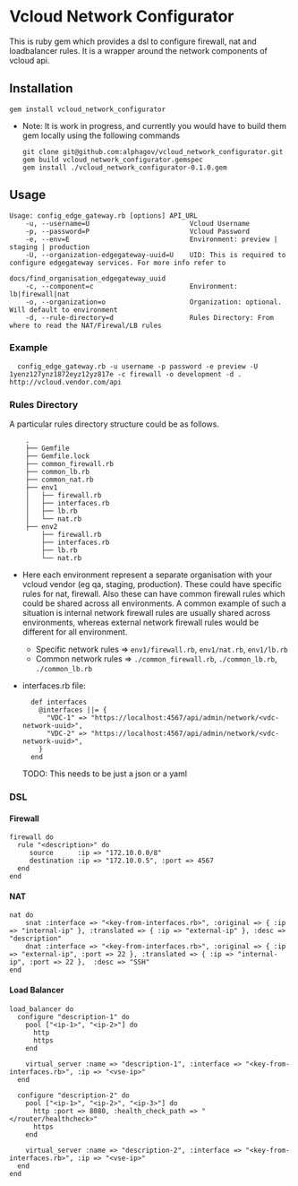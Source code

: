 # Vcloud Network Configurator

This is ruby gem which provides a dsl to configure firewall, nat and
loadbalancer rules. It is a wrapper around the network components of
vcloud api.

## Installation

    gem install vcloud_network_configurator

  * Note: It is work in progress, and currently you would have to build
    them gem locally using the following commands

        git clone git@github.com:alphagov/vcloud_network_configurator.git
        gem build vcloud_network_configurator.gemspec
        gem install ./vcloud_network_configurator-0.1.0.gem

## Usage

    Usage: config_edge_gateway.rb [options] API_URL
        -u, --username=U                         Vcloud Username
        -p, --password=P                         Vcloud Password
        -e, --env=E                              Environment: preview | staging | production
        -U, --organization-edgegateway-uuid=U    UID: This is required to configure edgegateway services. For more info refer to
                                                  docs/find_organisation_edgegateway_uuid
        -c, --component=c                        Environment: lb|firewall|nat
        -o, --organization=o                     Organization: optional. Will default to environment
        -d, --rule-directory=d                   Rules Directory: From where to read the NAT/Firewal/LB rules


### Example

      config_edge_gateway.rb -u username -p password -e preview -U 1yenz127ynz1872eyz12yz817e -c firewall -o development -d . http://vcloud.vendor.com/api

### Rules Directory

A particular rules directory structure could be as follows.

        .
        ├── Gemfile
        ├── Gemfile.lock
        ├── common_firewall.rb
        ├── common_lb.rb
        ├── common_nat.rb
        ├── env1
        │   ├── firewall.rb
        │   ├── interfaces.rb
        │   ├── lb.rb
        │   └── nat.rb
        ├── env2
            ├── firewall.rb
            ├── interfaces.rb
            ├── lb.rb
            └── nat.rb

* Here each environment represent a separate organisation with your vcloud
  vendor (eg qa, staging, production). These could have specific rules for nat,
  firewall. Also these can have common firewall rules which could be shared
  across all environments. A common example of such a situation is internal
  network firewall rules are usually shared across environments, whereas
  external network firewall rules would be different for all environment.

  * Specific network rules => `env1/firewall.rb`, `env1/nat.rb`, `env1/lb.rb`
  * Common network rules => `./common_firewall.rb`, `./common_lb.rb`, `./common_lb.rb`

* interfaces.rb file:

        def interfaces
          @interfaces ||= {
            "VDC-1" => "https://localhost:4567/api/admin/network/<vdc-network-uuid>",
            "VDC-2" => "https://localhost:4567/api/admin/network/<vdc-network-uuid>",
          }
        end

  TODO: This needs to be just a json or a yaml


### DSL

#### Firewall

    firewall do
      rule "<description>" do
         source      :ip => "172.10.0.0/8"
         destination :ip => "172.10.0.5", :port => 4567
      end
    end

#### NAT

    nat do
        snat :interface => "<key-from-interfaces.rb>", :original => { :ip => "internal-ip" }, :translated => { :ip => "external-ip" }, :desc => "description"
        dnat :interface => "<key-from-interfaces.rb>", :original => { :ip => "external-ip", :port => 22 }, :translated => { :ip => "internal-ip", :port => 22 },  :desc => "SSH"
    end


#### Load Balancer

    load_balancer do
      configure "description-1" do
        pool ["<ip-1>", "<ip-2>"] do
          http
          https
        end

        virtual_server :name => "description-1", :interface => "<key-from-interfaces.rb>", :ip => "<vse-ip>"
      end

      configure "description-2" do
        pool ["<ip-1>", "<ip-2>", "<ip-3>"] do
          http :port => 8080, :health_check_path => "</router/healthcheck>"
          https
        end

        virtual_server :name => "description-2", :interface => "<key-from-interfaces.rb>", :ip => "<vse-ip>"
      end
    end
